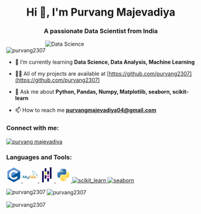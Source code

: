 <h1 align="center">Hi 👋, I'm Purvang Majevadiya</h1>
<h3 align="center">A passionate Data Scientist from India</h3>
<img align = "right" alt="Data Science", width="400" src="https://miro.medium.com/v2/resize:fit:1400/1*e4HBnH84BpwLCFr78xvfjg.gif">
<p align="left"> <img src="https://komarev.com/ghpvc/?username=purvang2307&label=Profile%20views&color=0e75b6&style=flat" alt="purvang2307" /> </p>

- 🌱 I’m currently learning **Data Science, Data Analysis, Machine Learning**

- 👨‍💻 All of my projects are available at [https://github.com/purvang2307](https://github.com/purvang2307)

- 💬 Ask me about **Python, Pandas, Numpy, Matplotlib, seaborn, scikit-learn**

- 📫 How to reach me **purvangmajevadiya04@gmail.com**

<h3 align="left">Connect with me:</h3>
<p align="left">
<a href="https://linkedin.com/in/purvang majevadiya" target="blank"><img align="center" src="https://raw.githubusercontent.com/rahuldkjain/github-profile-readme-generator/master/src/images/icons/Social/linked-in-alt.svg" alt="purvang majevadiya" height="30" width="40" /></a>
</p>

<h3 align="left">Languages and Tools:</h3>
<p align="left"> <a href="https://www.cprogramming.com/" target="_blank" rel="noreferrer"> <img src="https://raw.githubusercontent.com/devicons/devicon/master/icons/c/c-original.svg" alt="c" width="40" height="40"/> </a> <a href="https://www.mysql.com/" target="_blank" rel="noreferrer"> <img src="https://raw.githubusercontent.com/devicons/devicon/master/icons/mysql/mysql-original-wordmark.svg" alt="mysql" width="40" height="40"/> </a> <a href="https://pandas.pydata.org/" target="_blank" rel="noreferrer"> <img src="https://raw.githubusercontent.com/devicons/devicon/2ae2a900d2f041da66e950e4d48052658d850630/icons/pandas/pandas-original.svg" alt="pandas" width="40" height="40"/> </a> <a href="https://www.python.org" target="_blank" rel="noreferrer"> <img src="https://raw.githubusercontent.com/devicons/devicon/master/icons/python/python-original.svg" alt="python" width="40" height="40"/> </a> <a href="https://scikit-learn.org/" target="_blank" rel="noreferrer"> <img src="https://upload.wikimedia.org/wikipedia/commons/0/05/Scikit_learn_logo_small.svg" alt="scikit_learn" width="40" height="40"/> </a> <a href="https://seaborn.pydata.org/" target="_blank" rel="noreferrer"> <img src="https://seaborn.pydata.org/_images/logo-mark-lightbg.svg" alt="seaborn" width="40" height="40"/> </a> </p>

<p><img align="left" src="https://github-readme-stats.vercel.app/api/top-langs?username=purvang2307&show_icons=true&locale=en&layout=compact" alt="purvang2307" /></p>

<p>&nbsp;<img align="center" src="https://github-readme-stats.vercel.app/api?username=purvang2307&show_icons=true&locale=en" alt="purvang2307" /></p>

<p><img align="center" src="https://github-readme-streak-stats.herokuapp.com/?user=purvang2307&" alt="purvang2307" /></p>

